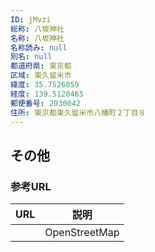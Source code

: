 ```yaml
---
ID: jMvzi
総称: 八坂神社
名称: 八坂神社
名称読み: null
別名: null
都道府県: 東京都
区域: 東久留米市
緯度: 35.7526059
経度: 139.5120465
郵便番号: 2030042
住所: 東京都東久留米市八幡町２丁目８
---
```


## その他

### 参考URL

| URL | 説明          |
| --- | ------------- |
|     | OpenStreetMap |
